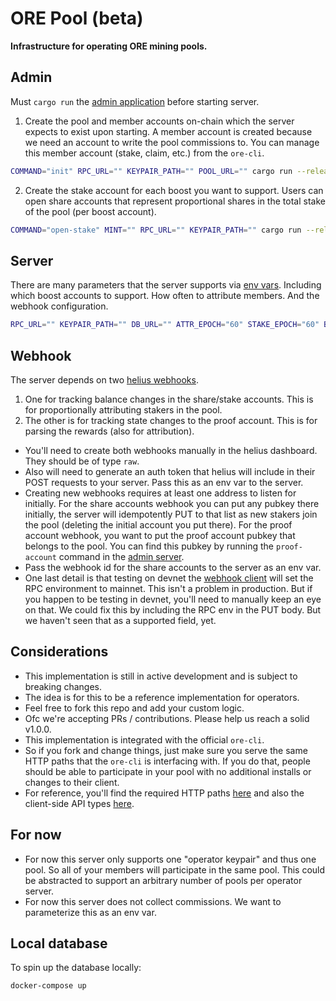 # ORE Pool (beta)

**Infrastructure for operating ORE mining pools.**

## Admin
Must `cargo run` the [admin application](./admin/src/main.rs) before starting server.

1) Create the pool and member accounts on-chain which the server expects to exist upon starting. A member account is created because we need an account to write the pool commissions to.
You can manage this member account (stake, claim, etc.) from the `ore-cli`.
```sh
COMMAND="init" RPC_URL="" KEYPAIR_PATH="" POOL_URL="" cargo run --release
```
2) Create the stake account for each boost you want to support. Users can open share accounts that represent proportional shares in the total stake of the pool (per boost account).
```sh
COMMAND="open-stake" MINT="" RPC_URL="" KEYPAIR_PATH="" cargo run --release
```

## Server
There are many parameters that the server supports via [env vars](./server/.env.example). 
Including which boost accounts to support. How often to attribute members. And the webhook configuration.
```sh
RPC_URL="" KEYPAIR_PATH="" DB_URL="" ATTR_EPOCH="60" STAKE_EPOCH="60" BOOST_ONE="" HELIUS_API_KEY="" HELIUS_AUTH_TOKEN="" HELIUS_WEBHOOK_ID="" HELIUS_WEBHOOK_URL="http://your-server.com/webhook/share-account" OPERATOR_COMMISSION="" STAKER_COMMISSION="" RUST_LOG=info cargo run --release
```

## Webhook
The server depends on two [helius webhooks](https://docs.helius.dev/webhooks-and-websockets/what-are-webhooks).
1) One for tracking balance changes in the share/stake accounts. This is for proportionally attributing stakers in the pool.
2) The other is for tracking state changes to the proof account. This is for parsing the rewards (also for attribution).
- You'll need to create both webhooks manually in the helius dashboard. They should be of type `raw`.
- Also will need to generate an auth token that helius will include in their POST requests to your server. Pass this as an env var to the server.
- Creating new webhooks requires at least one address to listen for initially. For the share accounts webhook you can put any pubkey there initially,
the server will idempotently PUT to that list as new stakers join the pool (deleting the initial account you put there). For the proof account webhook, you want to put the proof account pubkey that belongs to the pool. You can find this pubkey by running the `proof-account` command in the [admin server](./admin/src/main.rs).
- Pass the webhook id for the share accounts to the server as an env var.
- One last detail is that testing on devnet the [webhook client](./server/src/webhook.rs) will set the RPC environment to mainnet. This isn't a problem in production. But if you happen to be testing in devnet, you'll need to manually keep an eye on that. We could fix this by including the RPC env in the PUT body. But we haven't seen that as a supported field, yet.


## Considerations
- This implementation is still in active development and is subject to breaking changes.
- The idea is for this to be a reference implementation for operators.
- Feel free to fork this repo and add your custom logic.
- Ofc we're accepting PRs / contributions. Please help us reach a solid v1.0.0.
- This implementation is integrated with the official `ore-cli`.
- So if you fork and change things, just make sure you serve the same HTTP paths that the `ore-cli` is interfacing with. If you do that, people should be able to participate in your pool with no additional installs or changes to their client.
- For reference, you'll find the required HTTP paths [here](./server/src/contributor.rs) and also the client-side API types [here](./types/src/lib.rs).

## For now
- For now this server only supports one "operator keypair" and thus one pool. So all of your members will participate in the same pool. This could be abstracted to support an arbitrary number of pools per operator server.
- For now this server does not collect commissions. We want to parameterize this as an env var.

## Local database
To spin up the database locally:
```
docker-compose up
```
